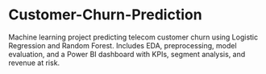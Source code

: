 # Customer-Churn-Prediction
Machine learning project predicting telecom customer churn using Logistic Regression and Random Forest. Includes EDA, preprocessing, model evaluation, and a Power BI dashboard with KPIs, segment analysis, and revenue at risk.
